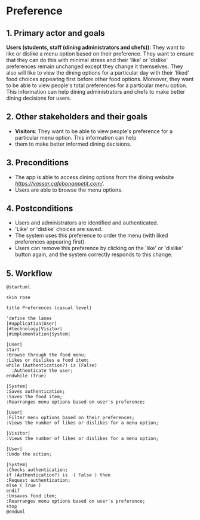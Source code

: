 # Preference

## 1. Primary actor and goals

__Users (students, staff (dining administrators and chefs))__: They want to like or dislike a menu option based on their 
preference. They want to ensure that they can do this with minimal stress and their 'like' or 'dislike' preferences remain 
unchanged except they change it themselves. They also will like to view the dining options for a particular day with their 
'liked' food choices appearing first before other food options. Moreover, they want to be able to view people's total 
preferences for a particular menu option. This information can help dining administrators and chefs to make better dining 
decisions for users.

## 2. Other stakeholders and their goals

* __Visitors__: They want to be able to view people's preference for a particular menu option. This information can help 
* them to make better informed dining decisions.

## 3. Preconditions

* The app is able to access dining options from the dining website *https://vassar.cafebonappetit.com/*.
* Users are able to browse the menu options.

## 4. Postconditions

* Users and administrators are identified and authenticated.
* 'Like' or 'dislike' choices are saved.
* The system uses this preference to order the menu (with liked preferences appearing first).
* Users can remove this preference by clicking on the 'like' or 'dislike' button again, and the system correctly responds
to this change.

## 5. Workflow

```plantuml
@startuml

skin rose

title Preferences (casual level)

'define the lanes
|#application|User|
|#technology|Visitor|
|#implementation|System|

|User|
start
:Browse through the food menu;
:Likes or dislikes a food item;
while (Authentication?) is (False)
  :Authenticate the user;
endwhile (True)

|System|
:Saves authentication;
:Saves the food item;
:Rearranges menu options based on user's preference;

|User|
:Filter menu options based on their preferences;
:Views the number of likes or dislikes for a menu option;

|Visitor|
:Views the number of likes or dislikes for a menu option;

|User|
:Undo the action;

|System|
:Checks authentication;
if (Authentication?) is  ( False ) then
:Request authentication;
else ( True ) 
endif
:Unsaves food item;
:Rearranges menu options based on user's preference;
stop
@enduml
```